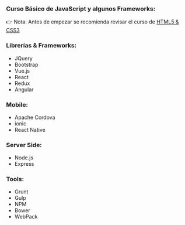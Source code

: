 ### Curso Básico de JavaScript y algunos Frameworks:

:point_right: Nota: Antes de empezar se recomienda revisar el curso de [HTML5 & CSS3](https://github.com/ProfeSantiago/HTML5-CSS3)

### Librerías & Frameworks:
* JQuery
* Bootstrap
* Vue.js
* React
* Redux
* Angular

### Mobile:
* Apache Cordova
* ionic
* React Native

### Server Side:
* Node.js
* Express

### Tools:
* Grunt
* Gulp
* NPM
* Bower
* WebPack
